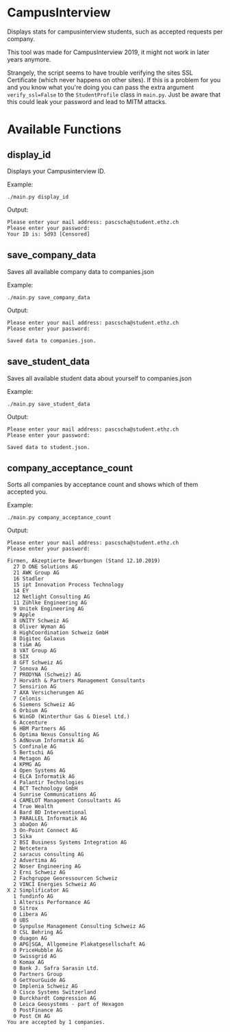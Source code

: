 # CampusInterview
Displays stats for campusinterview students, such as accepted requests per company.

This tool was made for CampusInterview 2019, it might not work in later years anymore.

Strangely, the script seems to have trouble verifying the sites SSL Certificate (which never happens on other sites). If this is a problem for you and you know what you're doing you can pass the extra argument `verify_ssl=False` to the `StudentProfile` class in `main.py`. Just be aware that this could leak your password and lead to MITM attacks.

# Available Functions

## display_id
Displays your Campusinterview ID.

Example:
```
./main.py display_id
```
Output:
```
Please enter your mail address: pascscha@student.ethz.ch
Please enter your password:
Your ID is: 5d93 [Censored]
```

## save_company_data
Saves all available company data to companies.json

Example:
```
./main.py save_company_data
```
Output:
```
Please enter your mail address: pascscha@student.ethz.ch
Please enter your password:

Saved data to companies.json.
```

## save_student_data
Saves all available student data about yourself to companies.json

Example:
```
./main.py save_student_data
```
Output:
```
Please enter your mail address: pascscha@student.ethz.ch
Please enter your password:

Saved data to student.json.
```

## company_acceptance_count
Sorts all companies by acceptance count and shows which of them accepted you.

Example:
```
./main.py company_acceptance_count
```
Output:
```
Please enter your mail address: pascscha@student.ethz.ch
Please enter your password:

Firmen, Akzeptierte Bewerbungen (Stand 12.10.2019)
  27 D ONE Solutions AG
  21 AWK Group AG
  16 Stadler
  15 ipt Innovation Process Technology
  14 EY
  12 Netlight Consulting AG
  11 Zühlke Engineering AG
  9 Unitek Engineering AG
  9 Apple
  8 UNITY Schweiz AG
  8 Oliver Wyman AG
  8 HighCoordination Schweiz GmbH
  8 Digitec Galaxus
  8 ti&m AG
  8 VAT Group AG
  8 SIX
  8 GFT Schweiz AG
  7 Sonova AG
  7 PRODYNA (Schweiz) AG
  7 Horváth & Partners Management Consultants
  7 Sensirion AG
  7 AXA Versicherungen AG
  7 Celonis
  6 Siemens Schweiz AG
  6 Orbium AG
  6 WinGD (Winterthur Gas & Diesel Ltd.)
  6 Accenture
  6 HBM Partners AG
  6 Optima Nexus Consulting AG
  5 AdNovum Informatik AG
  5 Confinale AG
  5 Bertschi AG
  4 Metagon AG
  4 KPMG AG
  4 Open Systems AG
  4 ELCA Informatik AG
  4 Palantir Technologies
  4 BCT Technology GmbH
  4 Sunrise Communications AG
  4 CAMELOT Management Consultants AG
  4 True Wealth
  4 Bard BD Interventional
  3 PARALLEL Informatik AG
  3 abaQon AG
  3 On-Point Connect AG
  3 Sika
  2 BSI Business Systems Integration AG
  2 Netcetera
  2 saracus consulting AG
  2 Advertima AG
  2 Noser Engineering AG
  2 Erni Schweiz AG
  2 Fachgruppe Georessourcen Schweiz
  2 VINCI Energies Schweiz AG
X 2 Simplificator AG
  1 fundinfo AG
  1 Altersis Performance AG
  0 Sitrox
  0 Libera AG
  0 UBS
  0 Synpulse Management Consulting Schweiz AG
  0 CSL Behring AG
  0 duagon AG
  0 APG|SGA, Allgemeine Plakatgesellschaft AG
  0 PriceHubble AG
  0 Swissgrid AG
  0 Komax AG
  0 Bank J. Safra Sarasin Ltd.
  0 Partners Group
  0 GetYourGuide AG
  0 Implenia Schweiz AG
  0 Cisco Systems Switzerland
  0 Burckhardt Compression AG
  0 Leica Geosystems - part of Hexagon
  0 PostFinance AG
  0 Post CH AG
You are accepted by 1 companies.
```